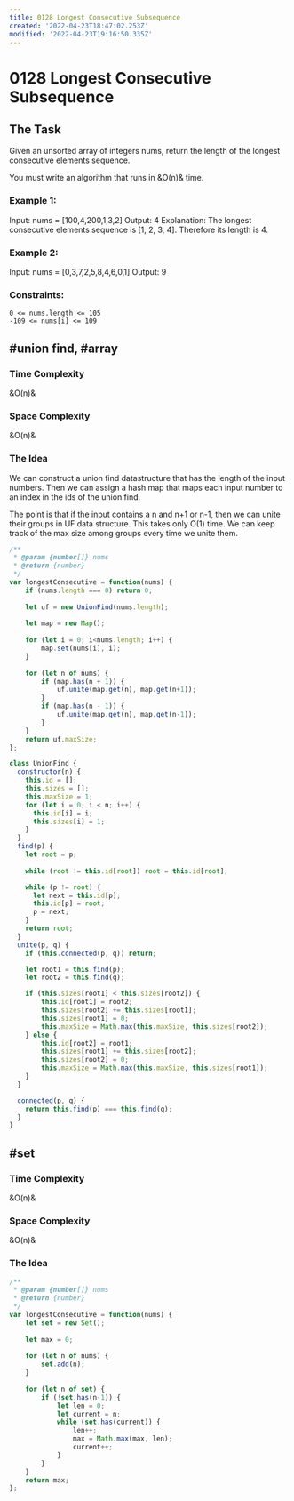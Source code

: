 ```yaml
---
title: 0128 Longest Consecutive Subsequence
created: '2022-04-23T18:47:02.253Z'
modified: '2022-04-23T19:16:50.335Z'
---
```


# 0128 Longest Consecutive Subsequence

## The Task

Given an unsorted array of integers nums, return the length of the longest consecutive elements sequence.

You must write an algorithm that runs in &O(n)& time.

### Example 1:

Input: nums = [100,4,200,1,3,2]
Output: 4
Explanation: The longest consecutive elements sequence is [1, 2, 3, 4]. Therefore its length is 4.

### Example 2:

Input: nums = [0,3,7,2,5,8,4,6,0,1]
Output: 9

### Constraints:

    0 <= nums.length <= 105
    -109 <= nums[i] <= 109

## #union find, #array

### Time Complexity

&O(n)&

### Space Complexity

&O(n)&

### The Idea

We can construct a union find datastructure that has the length of the input numbers. Then we can assign a hash map that maps each input number to an index in the ids of the union find. 

The point is that if the input contains a n and n+1 or n-1, then we can unite their groups in UF data structure. This takes only O(1) time. We can keep track of the max size among groups every time we unite them. 

```js
/**
 * @param {number[]} nums
 * @return {number}
 */
var longestConsecutive = function(nums) {
    if (nums.length === 0) return 0;
    
    let uf = new UnionFind(nums.length);
    
    let map = new Map();
    
    for (let i = 0; i<nums.length; i++) {
        map.set(nums[i], i);        
    }
    
    for (let n of nums) {
        if (map.has(n + 1)) { 
            uf.unite(map.get(n), map.get(n+1));
        }
        if (map.has(n - 1)) {
            uf.unite(map.get(n), map.get(n-1));
        }
    }
    return uf.maxSize;
};

class UnionFind {
  constructor(n) {
    this.id = [];
    this.sizes = [];
    this.maxSize = 1;
    for (let i = 0; i < n; i++) {
      this.id[i] = i;
      this.sizes[i] = 1;
    }
  }
  find(p) {
    let root = p;
    
    while (root != this.id[root]) root = this.id[root];

    while (p != root) {
      let next = this.id[p];
      this.id[p] = root;
      p = next;
    }
    return root;
  }
  unite(p, q) {
    if (this.connected(p, q)) return;

    let root1 = this.find(p);
    let root2 = this.find(q);

    if (this.sizes[root1] < this.sizes[root2]) {
        this.id[root1] = root2;
        this.sizes[root2] += this.sizes[root1];
        this.sizes[root1] = 0;
        this.maxSize = Math.max(this.maxSize, this.sizes[root2]);
    } else {
        this.id[root2] = root1;
        this.sizes[root1] += this.sizes[root2];
        this.sizes[root2] = 0;
        this.maxSize = Math.max(this.maxSize, this.sizes[root1]);
    }
  }

  connected(p, q) {
    return this.find(p) === this.find(q);
  }
}
```

## #set

### Time Complexity 

&O(n)&

### Space Complexity

&O(n)&

### The Idea



```js
/**
 * @param {number[]} nums
 * @return {number}
 */
var longestConsecutive = function(nums) {
    let set = new Set();
    
    let max = 0;
    
    for (let n of nums) {
        set.add(n);
    }
    
    for (let n of set) {
        if (!set.has(n-1)) {
            let len = 0;
            let current = n;
            while (set.has(current)) {
                len++;
                max = Math.max(max, len);
                current++;
            }
        }
    }
    return max;
};
```
